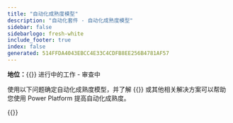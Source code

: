 ```yaml
---
title: "自动化成熟度模型"
description: "自动化套件 - 自动化成熟度模型"
sidebar: false
sidebarlogo: fresh-white
include_footer: true
index: false
generated: 514FFDA4043EBCC4E33C4CDFB8EE256B4781AF57
---
```


**地位：**{{<externalImage src="https://github.githubassets.com/images/icons/emoji/unicode/1f6a7.png" size="16x16" text="Construction Icon">}} 进行中的工作 - 审查中

使用以下问题确定自动化成熟度模型，并了解 {{<product-name>}} 或其他相关解决方案可以帮助您使用 Power Platform 提高自动化成熟度。

{{<questions name="/content/zh-hans/automation-maturity-model.json" completed="" showNavigationButtons="false" locale="zh-hans">}}
